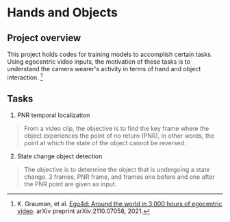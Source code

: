 # Hands and Objects

## Project overview
This project holds codes for training models to accomplish certain tasks. Using egocentric video inputs, the motivation of these tasks is to understand the camera wearer's activity in terms of hand and object interaction. [^ego4d]

[^ego4d]: K. Grauman, et al. [Ego4d: Around the world in 3,000 hours of egocentric video](https://arxiv.org/pdf/2110.07058.pdf). arXiv preprint arXiv:2110.07058, 2021.

## Tasks
1. PNR temporal localization
> From a video clip, the objective is to find the key frame where the object experiences the point of no return (PNR), in other words, the point at which the state of the object cannot be reversed.

2. State change object detection
> The objective is to determine the object that is undergoing a state change. 3 frames, PNR frame, and frames one before and one after the PNR point are given as input.